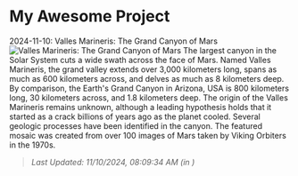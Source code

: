 # My Awesome Project

<!-- APOD Start -->
2024-11-10: Valles Marineris: The Grand Canyon of Mars
![Valles Marineris: The Grand Canyon of Mars](https://apod.nasa.gov/apod/image/2411/marsglobe_viking_960.jpg)
The largest canyon in the Solar System cuts a wide swath across the face of Mars.  Named Valles Marineris, the grand valley extends over 3,000 kilometers long, spans as much as 600 kilometers across, and delves as much as 8 kilometers deep.  By comparison, the Earth's Grand Canyon in Arizona, USA is 800 kilometers long, 30 kilometers across, and 1.8 kilometers deep.  The origin of the Valles Marineris remains unknown, although a leading hypothesis holds that it started as a crack billions of years ago as the planet cooled.  Several geologic processes have been identified in the canyon.  The featured mosaic was  created from over 100 images of Mars taken by Viking Orbiters in the 1970s.
> _Last Updated: 11/10/2024, 08:09:34 AM (in )_
<!-- APOD End -->
